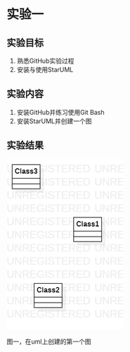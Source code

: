 # 实验一



## 实验目标
1. 熟悉GitHub实验过程
2. 安装与使用StarUML


## 实验内容
1. 安装GitHub并练习使用Git Bash
2. 安装StarUML并创建一个图


## 实验结果



![第一个UML图](./model1.jpg)

图一，在uml上创建的第一个图
